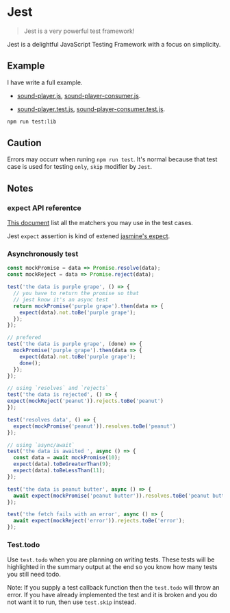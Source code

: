 # Jest

> Jest is a very powerful test framework!

Jest is a delightful JavaScript Testing Framework with a focus on simplicity.

## Example

I have write a full example.

- [sound-player.js](lib/sound-player.js), [sound-player-consumer.js](lib/sound-player-consumer.js).

- [sound-player.test.js](lib/sound-player.test.js), [sound-player-consumer.test.js](lib/sound-player-consumer.test.js).

```bash
npm run test:lib
```

## Caution

Errors may occurr when runing `npm run test`. It's normal because that test case is used for testing `only`, `skip` modifier by `Jest`.

## Notes

### expect API referentce

[This document](https://jestjs.io/docs/en/expect) list all the matchers you may use in the test cases.

Jest `expect` assertion is kind of extened [jasmine's expect](https://jasmine.github.io/api/3.4/matchers.html).

### Asynchronously test

```js
const mockPromise = data => Promise.resolve(data);
const mockReject = data => Promise.reject(data);

test('the data is purple grape', () => {
  // you have to return the promise so that
  // jest know it's an async test
  return mockPromise('purple grape').then(data => {
    expect(data).not.toBe('purple grape');
  });
});

// prefered
test('the data is purple grape', (done) => {
  mockPromise('purple grape').then(data => {
    expect(data).not.toBe('purple grape');
    done();
  });
});

// using `resolves` and `rejects`
test('the data is rejected', () => {
expect(mockReject('peanut')).rejects.toBe('peanut')
});

test('resolves data', () => {
  expect(mockPromise('peanut')).resolves.toBe('peanut')
});

// using `async/await`
test('the data is awaited ', async () => {
  const data = await mockPromise(10);
  expect(data).toBeGreaterThan(9);
  expect(data).toBeLessThan(11);
});

test('the data is peanut butter', async () => {
  await expect(mockPromise('peanut butter')).resolves.toBe('peanut butter');
});

test('the fetch fails with an error', async () => {
  await expect(mockReject('error')).rejects.toBe('error');
});
```

### Test.todo

Use `test.todo` when you are planning on writing tests. These tests will be highlighted in the summary output at the end so you know how many tests you still need todo.

Note: If you supply a test callback function then the `test.todo` will throw an error. If you have already implemented the test and it is broken and you do not want it to run, then use `test.skip` instead.
